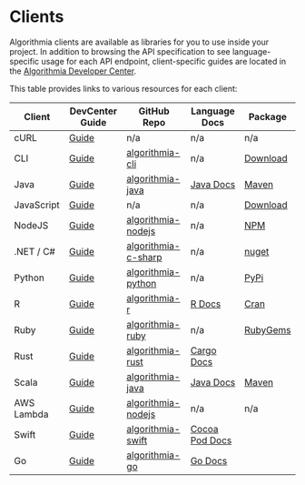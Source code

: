 # Clients

Algorithmia clients are available as libraries for you to use inside your project.
In addition to browsing the API specification to see language-specific usage for each API endpoint,
client-specific guides are located in the [Algorithmia Developer Center](http://developers.algorithmia.com).

This table provides links to various resources for each client:

Client      |  DevCenter Guide   |  GitHub Repo  |  Language Docs  |  Package
----------- | -------- | ------------- | --------------- | -----------
cURL | [Guide](http://developers.algorithmia.com/application-development/client-guides/curl) | n/a | n/a | n/a
CLI | [Guide](http://developers.algorithmia.com/application-development/client-guides/cli) | [algorithmia-cli](https://github.com/algorithmiaio/algorithmia-cli) | n/a | [Download](https://github.com/algorithmiaio/algorithmia-cli/releases)
Java | [Guide](http://developers.algorithmia.com/application-development/client-guides/java) | [algorithmia-java](https://github.com/algorithmiaio/algorithmia-java) | [Java Docs](http://www.javadoc.io/doc/com.algorithmia/algorithmia-client) | [Maven](http://search.maven.org/#search%7Cgav%7C1%7Cg%3A%22com.algorithmia%22%20AND%20a%3A%22algorithmia-client%22)
JavaScript | [Guide](http://developers.algorithmia.com/application-development/client-guides/javascript) | n/a | n/a | [Download](https://algorithmia.com/v1/clients/js/algorithmia-0.2.0.js)
NodeJS | [Guide](http://developers.algorithmia.com/application-development/client-guides/node) | [algorithmia-nodejs](https://github.com/algorithmiaio/algorithmia-nodejs) | n/a | [NPM](https://www.npmjs.com/package/algorithmia)
.NET / C# | [Guide](https://algorithmia.com/developers/clients/c_sharp_net/) | [algorithmia-c-sharp](https://github.com/algorithmiaio/algorithmia-c-sharp) | n/a | [nuget](https://www.nuget.org/packages/Algorithmia.Client)
Python | [Guide](http://developers.algorithmia.com/application-development/client-guides/python) | [algorithmia-python](https://github.com/algorithmiaio/algorithmia-python) | n/a | [PyPi](https://pypi.python.org/pypi/algorithmia)
R | [Guide](http://developers.algorithmia.com/application-development/client-guides/r) | [algorithmia-r](https://github.com/algorithmiaio/algorithmia-r) | [R Docs](https://cran.r-project.org/web/packages/algorithmia/algorithmia.pdf) | [Cran](https://cran.r-project.org/web/packages/algorithmia/index.html)
Ruby | [Guide](http://developers.algorithmia.com/application-development/client-guides/ruby) | [algorithmia-ruby](https://github.com/algorithmiaio/algorithmia-ruby) | n/a | [RubyGems](https://rubygems.org/gems/algorithmia)
Rust | [Guide](http://developers.algorithmia.com/application-development/client-guides/rust) | [algorithmia-rust](https://github.com/algorithmiaio/algorithmia-rust) | [Cargo Docs](http://algorithmiaio.github.io/algorithmia-rust/algorithmia/)
Scala | [Guide](http://developers.algorithmia.com/application-development/client-guides/scala) | [algorithmia-java](https://github.com/algorithmiaio/algorithmia-java) | [Java Docs](http://www.javadoc.io/doc/com.algorithmia/algorithmia-client) | [Maven](http://search.maven.org/#search%7Cgav%7C1%7Cg%3A%22com.algorithmia%22%20AND%20a%3A%22algorithmia-client%22)
AWS Lambda | [Guide](http://developers.algorithmia.com/application-development/client-guides/aws-lambda) | [algorithmia-nodejs](https://github.com/algorithmiaio/algorithmia-nodejs/tree/master/contrib/lambda) | n/a | n/a
Swift | [Guide](http://developers.algorithmia.com/application-development/client-guides/swift) | [algorithmia-swift](https://github.com/algorithmiaio/algorithmia-swift) | [Cocoa Pod Docs](http://cocoadocs.org/docsets/algorithmia/0.1.2/)
Go | [Guide](http://developers.algorithmia.com/application-development/client-guides/go) | [algorithmia-go](https://github.com/algorithmiaio/algorithmia-go) | [Go Docs](https://godoc.org/github.com/algorithmiaio/algorithmia-go)
